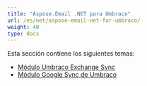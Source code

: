 ```yaml
---
title: "Aspose.Email .NET para Umbraco"
url: /es/net/aspose-email-net-for-umbraco/
weight: 40
type: docs
---
```


Esta sección contiene los siguientes temas:

- [Módulo Umbraco Exchange Sync](/email/net/umbraco-exchange-sync-module/)
- [Módulo Google Sync de Umbraco](/email/net/umbraco-google-sync-module/)
